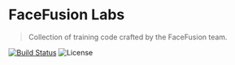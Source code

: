 FaceFusion Labs
===============

> Collection of training code crafted by the FaceFusion team.

[![Build Status](https://img.shields.io/github/actions/workflow/status/facefusion/facefusion-labs/ci.yml.svg?branch=master)](https://github.com/facefusion/facefusion-labs/actions?query=workflow:ci)
![License](https://img.shields.io/badge/license-MIT-green)
